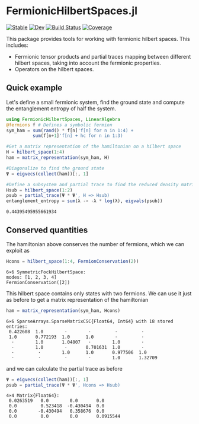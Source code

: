 # FermionicHilbertSpaces.jl

[![Stable](https://img.shields.io/badge/docs-stable-blue.svg)](https://cvsvensson.github.io/FermionicHilbertSpaces.jl/stable/)
[![Dev](https://img.shields.io/badge/docs-dev-blue.svg)](https://cvsvensson.github.io/FermionicHilbertSpaces.jl/dev/)
[![Build Status](https://github.com/cvsvensson/FermionicHilbertSpaces.jl/actions/workflows/CI.yml/badge.svg?branch=main)](https://github.com/cvsvensson/FermionicHilbertSpaces.jl/actions/workflows/CI.yml?query=branch%3Amain)
[![Coverage](https://codecov.io/gh/cvsvensson/FermionicHilbertSpaces.jl/branch/main/graph/badge.svg)](https://codecov.io/gh/cvsvensson/FermionicHilbertSpaces.jl)

This package provides tools for working with fermionic hilbert spaces. This includes:
- Fermionic tensor products and partial traces mapping between different hilbert spaces, taking into account the fermionic properties.
- Operators on the hilbert spaces.


## Quick example
Let's define a small fermionic system, find the ground state and compute the entanglement entropy of half the system.

````julia
using FermionicHilbertSpaces, LinearAlgebra
@fermions f # Defines a symbolic fermion
sym_ham = sum(rand() * f[n]'f[n] for n in 1:4) +
          sum(f[n+1]'f[n] + hc for n in 1:3)

#Get a matrix representation of the hamiltonian on a hilbert space
H = hilbert_space(1:4)
ham = matrix_representation(sym_ham, H)

#Diagonalize to find the ground state
Ψ = eigvecs(collect(ham))[:, 1]

#Define a subsystem and partial trace to find the reduced density matrix
Hsub = hilbert_space(1:2)
ρsub = partial_trace(Ψ * Ψ', H => Hsub)
entanglement_entropy = sum(λ -> -λ * log(λ), eigvals(ρsub))
````

````
0.44395495955661934
````

## Conserved quantities
The hamiltonian above conserves the number of fermions, which we can exploit as

````julia
Hcons = hilbert_space(1:4, FermionConservation(2))
````

````
6⨯6 SymmetricFockHilbertSpace:
modes: [1, 2, 3, 4]
FermionConservation([2])
````

This hilbert space contains only states with two fermions. We can use it just as before to get a matrix representation of the hamiltonian

````julia
ham = matrix_representation(sym_ham, Hcons)
````

````
6×6 SparseArrays.SparseMatrixCSC{Float64, Int64} with 18 stored entries:
 0.422608  1.0        ⋅        ⋅         ⋅         ⋅ 
 1.0       0.772193  1.0      1.0        ⋅         ⋅ 
  ⋅        1.0       1.04807   ⋅        1.0        ⋅ 
  ⋅        1.0        ⋅       0.701631  1.0        ⋅ 
  ⋅         ⋅        1.0      1.0       0.977506  1.0
  ⋅         ⋅         ⋅        ⋅        1.0       1.32709
````

and we can calculate the partial trace as before

````julia
Ψ = eigvecs(collect(ham))[:, 1]
ρsub = partial_trace(Ψ * Ψ', Hcons => Hsub)
````

````
4×4 Matrix{Float64}:
 0.0263519   0.0        0.0       0.0
 0.0         0.523418  -0.430494  0.0
 0.0        -0.430494   0.358676  0.0
 0.0         0.0        0.0       0.0915544
````

